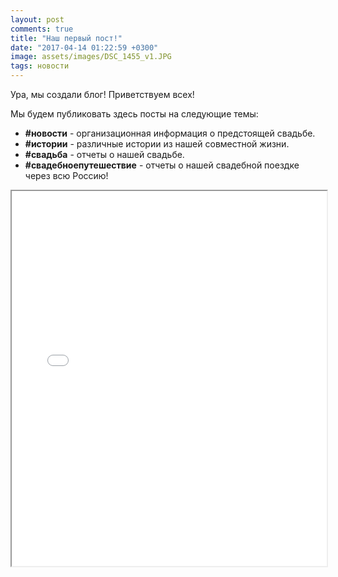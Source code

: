 ```yaml
---
layout: post
comments: true
title: "Наш первый пост!"
date: "2017-04-14 01:22:59 +0300"
image: assets/images/DSC_1455_v1.JPG
tags: новости
---
```


Ура, мы создали блог! Приветствуем всех!

Мы будем публиковать здесь посты на следующие темы:
* **#новости** - организационная информация о предстоящей свадьбе.
* **#истории** - различные истории из нашей совместной жизни.
* **#свадьба** - отчеты о нашей свадьбе.
* **#свадебноепутешествие** - отчеты о нашей свадебной поездке через всю Россию!


<iframe src="/dancing_man.html" width="100%" height="600px" allowfullscreen="allowfullscreen">
   Ваш браузер не поддерживает плавающие фреймы!
</iframe>
